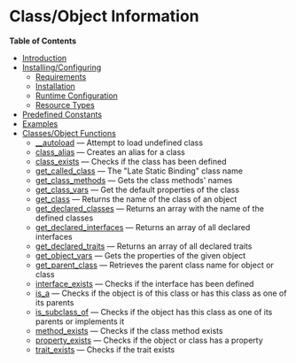 Class/Object Information
========================

**Table of Contents**

-   [Introduction](/intro/classobj.html)
-   [Installing/Configuring](/classobj/setup.html)
    -   [Requirements](/classobj/setup.html#Requirements)
    -   [Installation](/classobj/setup.html#Installation)
    -   [Runtime
        Configuration](/classobj/setup.html#Runtime%20Configuration)
    -   [Resource Types](/classobj/setup.html#Resource%20Types)
-   [Predefined Constants](/classobj/constants.html)
-   [Examples](/classobj/examples.html)
-   [Classes/Object Functions](/ref/classobj.html)
    -   [\_\_autoload](/ref/classobj.html#__autoload) — Attempt to load
        undefined class
    -   [class\_alias](/ref/classobj.html#class_alias) — Creates an
        alias for a class
    -   [class\_exists](/ref/classobj.html#class_exists) — Checks if the
        class has been defined
    -   [get\_called\_class](/ref/classobj.html#get_called_class) — The
        "Late Static Binding" class name
    -   [get\_class\_methods](/ref/classobj.html#get_class_methods) —
        Gets the class methods' names
    -   [get\_class\_vars](/ref/classobj.html#get_class_vars) — Get the
        default properties of the class
    -   [get\_class](/ref/classobj.html#get_class) — Returns the name of
        the class of an object
    -   [get\_declared\_classes](/ref/classobj.html#get_declared_classes)
        — Returns an array with the name of the defined classes
    -   [get\_declared\_interfaces](/ref/classobj.html#get_declared_interfaces)
        — Returns an array of all declared interfaces
    -   [get\_declared\_traits](/ref/classobj.html#get_declared_traits)
        — Returns an array of all declared traits
    -   [get\_object\_vars](/ref/classobj.html#get_object_vars) — Gets
        the properties of the given object
    -   [get\_parent\_class](/ref/classobj.html#get_parent_class) —
        Retrieves the parent class name for object or class
    -   [interface\_exists](/ref/classobj.html#interface_exists) —
        Checks if the interface has been defined
    -   [is\_a](/ref/classobj.html#is_a) — Checks if the object is of
        this class or has this class as one of its parents
    -   [is\_subclass\_of](/ref/classobj.html#is_subclass_of) — Checks
        if the object has this class as one of its parents or implements
        it
    -   [method\_exists](/ref/classobj.html#method_exists) — Checks if
        the class method exists
    -   [property\_exists](/ref/classobj.html#property_exists) — Checks
        if the object or class has a property
    -   [trait\_exists](/ref/classobj.html#trait_exists) — Checks if the
        trait exists
